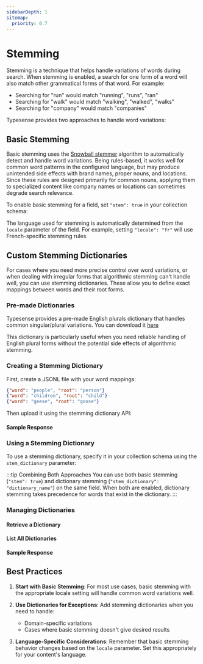 ```yaml
---
sidebarDepth: 1
sitemap:
  priority: 0.7
---
```


# Stemming

Stemming is a technique that helps handle variations of words during search. When stemming is enabled, a search for one form of a word will also match other grammatical forms of that word. For example:

- Searching for "run" would match "running", "runs", "ran"
- Searching for "walk" would match "walking", "walked", "walks"
- Searching for "company" would match "companies"

Typesense provides two approaches to handle word variations:

## Basic Stemming

Basic stemming uses the [Snowball stemmer](https://snowballstem.org/) algorithm to automatically detect and handle word variations. Being rules-based, it works well for common word patterns in the configured language, but may produce unintended side effects with brand names, proper nouns, and locations. Since these rules are designed primarily for common nouns, applying them to specialized content like company names or locations can sometimes degrade search relevance.

To enable basic stemming for a field, set `"stem": true` in your collection schema:

<Tabs :tabs="['Shell']">
  <template v-slot:Shell>

```bash
curl "http://localhost:8108/collections" -X POST \
-H "Content-Type: application/json" \
-H "X-TYPESENSE-API-KEY: ${TYPESENSE_API_KEY}" -d '{
  "name": "companies",
  "fields": [
    {"name": "description", "type": "string", "stem": true}
  ]
}'
```

  </template>
</Tabs>

The language used for stemming is automatically determined from the `locale` parameter of the field. For example, setting `"locale": "fr"` will use French-specific stemming rules.

## Custom Stemming Dictionaries

For cases where you need more precise control over word variations, or when dealing with irregular forms that algorithmic stemming can't handle well, you can use stemming dictionaries. These allow you to define exact mappings between words and their root forms.

### Pre-made Dictionaries

Typesense provides a pre-made English plurals dictionary that handles common singular/plural variations. You can download it [here](dl.typesense.org/data/stemming/plurals_en_v1.jsonl) 

This dictionary is particularly useful when you need reliable handling of English plural forms without the potential side effects of algorithmic stemming.

### Creating a Stemming Dictionary

First, create a JSONL file with your word mappings:

```json
{"word": "people", "root": "person"}
{"word": "children", "root": "child"}
{"word": "geese", "root": "goose"}
```

Then upload it using the stemming dictionary API:

<Tabs :tabs="['Shell']">
  <template v-slot:Shell>

```bash
curl "http://localhost:8108/stemming/dictionary/import?id=irregular-plurals" \
-X POST \
-H "Content-Type: application/json" \
-H "X-TYPESENSE-API-KEY: ${TYPESENSE_API_KEY}" \
--data-binary @dictionary.jsonl
```

  </template>
</Tabs>

#### Sample Response

<Tabs :tabs="['JSON']">
  <template v-slot:JSON>

```json
{
  "id": "irregular-plurals",
  "words": [
    {"root": "person", "word": "people"},
    {"root": "child", "word": "children"},
    {"root": "goose", "word": "geese"}
  ]
}
```

  </template>
</Tabs>

### Using a Stemming Dictionary

To use a stemming dictionary, specify it in your collection schema using the `stem_dictionary` parameter:

<Tabs :tabs="['Shell']">
  <template v-slot:Shell>

```bash
curl "http://localhost:8108/collections" -X POST \
-H "Content-Type: application/json" \
-H "X-TYPESENSE-API-KEY: ${TYPESENSE_API_KEY}" -d '{
  "name": "companies",
  "fields": [
    {"name": "title", "type": "string", "stem_dictionary": "irregular-plurals"}
  ]
}'
```

  </template>
</Tabs>

:::tip Combining Both Approaches
You can use both basic stemming (`"stem": true`) and dictionary stemming (`"stem_dictionary": "dictionary_name"`) on the same field. When both are enabled, dictionary stemming takes precedence for words that exist in the dictionary.
:::

### Managing Dictionaries

#### Retrieve a Dictionary

<Tabs :tabs="['Shell']">
  <template v-slot:Shell>

```bash
curl -H "X-TYPESENSE-API-KEY: ${TYPESENSE_API_KEY}" \
"http://localhost:8108/stemming/dictionary/irregular-plurals"
```

  </template>
</Tabs>

#### List All Dictionaries

<Tabs :tabs="['Shell']">
  <template v-slot:Shell>

```bash
curl -H "X-TYPESENSE-API-KEY: ${TYPESENSE_API_KEY}" \
"http://localhost:8108/stemming/dictionaries"
```

  </template>
</Tabs>

#### Sample Response

<Tabs :tabs="['JSON']">
  <template v-slot:JSON>

```json
{
  "dictionaries": ["irregular-plurals", "company-terms"]
}
```

  </template>
</Tabs>

## Best Practices

1. **Start with Basic Stemming**: For most use cases, basic stemming with the appropriate locale setting will handle common word variations well.

2. **Use Dictionaries for Exceptions**: Add stemming dictionaries when you need to handle:
   - Domain-specific variations
   - Cases where basic stemming doesn't give desired results

3. **Language-Specific Considerations**: Remember that basic stemming behavior changes based on the `locale` parameter. Set this appropriately for your content's language.
